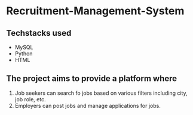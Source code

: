# Recruitment-Management-System

## Techstacks used
* MySQL
* Python
* HTML

## The project aims to provide a platform where
1. Job seekers can search fo jobs based on various filters including city, job role, etc.
2. Employers can post jobs and manage applications for jobs.

